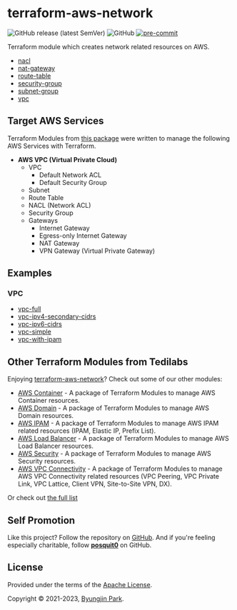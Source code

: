 # terraform-aws-network

![GitHub release (latest SemVer)](https://img.shields.io/github/v/release/tedilabs/terraform-aws-network?color=blue&sort=semver&style=flat-square)
![GitHub](https://img.shields.io/github/license/tedilabs/terraform-aws-network?color=blue&style=flat-square)
[![pre-commit](https://img.shields.io/badge/pre--commit-enabled-brightgreen?logo=pre-commit&logoColor=white&style=flat-square)](https://github.com/pre-commit/pre-commit)

Terraform module which creates network related resources on AWS.

- [nacl](./modules/nacl)
- [nat-gateway](./modules/nat-gateway)
- [route-table](./modules/route-table)
- [security-group](./modules/security-group)
- [subnet-group](./modules/subnet-group)
- [vpc](./modules/vpc)


## Target AWS Services

Terraform Modules from [this package](https://github.com/tedilabs/terraform-aws-network) were written to manage the following AWS Services with Terraform.

- **AWS VPC (Virtual Private Cloud)**
  - VPC
    - Default Network ACL
    - Default Security Group
  - Subnet
  - Route Table
  - NACL (Network ACL)
  - Security Group
  - Gateways
    - Internet Gateway
    - Egress-only Internet Gateway
    - NAT Gateway
    - VPN Gateway (Virtual Private Gateway)


## Examples

### VPC

- [vpc-full](./examples/vpc-full)
- [vpc-ipv4-secondary-cidrs](./examples/vpc-ipv4-secondary-cidrs)
- [vpc-ipv6-cidrs](./examples/vpc-ipv6-cidrs)
- [vpc-simple](./examples/vpc-simple)
- [vpc-with-ipam](./examples/vpc-with-ipam)


## Other Terraform Modules from Tedilabs

Enjoying [terraform-aws-network](https://github.com/tedilabs/terraform-aws-network)? Check out some of our other modules:

- [AWS Container](https://github.com/tedilabs/terraform-aws-container) - A package of Terraform Modules to manage AWS Container resources.
- [AWS Domain](https://github.com/tedilabs/terraform-aws-domain) - A package of Terraform Modules to manage AWS Domain resources.
- [AWS IPAM](https://github.com/tedilabs/terraform-aws-ipam) - A package of Terraform Modules to manage AWS IPAM related resources (IPAM, Elastic IP, Prefix List).
- [AWS Load Balancer](https://github.com/tedilabs/terraform-aws-load-balancer) - A package of Terraform Modules to manage AWS Load Balancer resources.
- [AWS Security](https://github.com/tedilabs/terraform-aws-security) - A package of Terraform Modules to manage AWS Security resources.
- [AWS VPC Connectivity](https://github.com/tedilabs/terraform-aws-vpc-connectivity) - A package of Terraform Modules to manage AWS VPC Connectivity related resources (VPC Peering, VPC Private Link, VPC Lattice, Client VPN, Site-to-Site VPN, DX).

Or check out [the full list](https://github.com/search?q=org%3Atedilabs+topic%3Aterraform-module&type=repositories)


## Self Promotion

Like this project? Follow the repository on [GitHub](https://github.com/tedilabs/terraform-aws-network). And if you're feeling especially charitable, follow **[posquit0](https://github.com/posquit0)** on GitHub.


## License

Provided under the terms of the [Apache License](LICENSE).

Copyright © 2021-2023, [Byungjin Park](https://www.posquit0.com).
